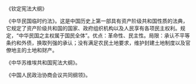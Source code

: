 《钦定宪法大纲》 

《中华民国临时约法》。这是中国历史上第一部具有资产阶级共和国性质的法典，它规定了资产阶级共和国的国家、政府组织机构以及人民享有各项民主权利。规定，“中华民国之主权属于国民全体”。优点：革命性、民主性。局限：承认不平等条约和外债，换取列强的承认；没有满足农民土地要求，维护封建土地制度以及官僚地主的土地和财产。 

《中华苏维埃共和国宪法大纲》。 

《中国人民政治协商会议共同纲领》。 